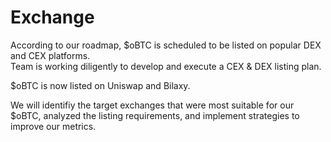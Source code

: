 # Exchange

According to our roadmap, $oBTC is scheduled to be listed on popular DEX and CEX platforms.\
Team is working diligently to develop and execute a CEX & DEX listing plan.&#x20;

$oBTC is now listed on Uniswap and Bilaxy.

We will identifiy the target exchanges that were most suitable for our $oBTC, analyzed the listing requirements, and implement strategies to improve our metrics.
